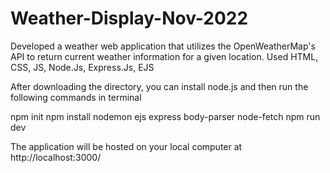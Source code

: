 # Weather-Display-Nov-2022

Developed a weather web application that utilizes the OpenWeatherMap's API to return current weather information for a
given location. Used HTML, CSS, JS, Node.Js, Express.Js, EJS

After downloading the directory, you can install node.js and then run the following commands in terminal

npm init
npm install nodemon ejs express body-parser node-fetch
npm run dev

The application will be hosted on your local computer at http://localhost:3000/

